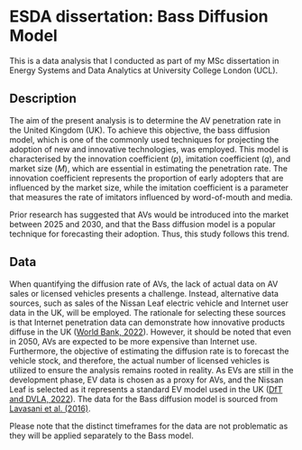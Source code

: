 # ESDA dissertation: Bass Diffusion Model
This is a data analysis that I conducted as part of my MSc dissertation in Energy Systems and Data Analytics at University College London (UCL).
 
## Description
The aim of the present analysis is to determine the AV penetration rate in the United Kingdom (UK). To achieve this objective, the bass diffusion model, which is one of the commonly used techniques for projecting the adoption of new and innovative technologies, was employed. This model is characterised by the innovation coefficient (*p*), imitation coefficient (*q*), and market size (*M*), which are essential in estimating the penetration rate. The innovation coefficient represents the proportion of early adopters that are influenced by the market size, while the imitation coefficient is a parameter that measures the rate of imitators influenced by word-of-mouth and media.
 
Prior research has suggested that AVs would be introduced into the market between 2025 and 2030, and that the Bass diffusion model is a popular technique for forecasting their adoption. Thus, this study follows this trend.

## Data
When quantifying the diffusion rate of AVs, the lack of actual data on AV sales or licensed vehicles presents a challenge. Instead, alternative data sources, such as sales of the Nissan Leaf electric vehicle and Internet user data in the UK, will be employed. The rationale for selecting these sources is that Internet penetration data can demonstrate how innovative products diffuse in the UK ([World Bank, 2022](https://datacommons.org/place/country/GBR?utm_medium=explore&mprop=count&popt=Person&cpv=isInternetUser%2CTrue&hl=en)). However, it should be noted that even in 2050, AVs are expected to be more expensive than Internet use. Furthermore, the objective of estimating the diffusion rate is to forecast the vehicle stock, and therefore, the actual number of licensed vehicles is utilized to ensure the analysis remains rooted in reality. As EVs are still in the development phase, EV data is chosen as a proxy for AVs, and the Nissan Leaf is selected as it represents a standard EV model used in the UK ([DfT and DVLA, 2022](https://www.gov.uk/government/statistical-data-sets/vehicle-licensing-statistics-data-tables)). The data for the Bass diffusion model is sourced from [Lavasani et al. (2016)](https://journals.sagepub.com/doi/10.3141/2597-09). 
 
Please note that the distinct timeframes for the data are not problematic as they will be applied separately to the Bass model.
